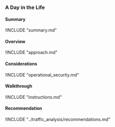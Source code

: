 
### A Day in the Life

#### Summary
!INCLUDE "summary.md"

#### Overview
!INCLUDE "approach.md"

#### Considerations
!INCLUDE "operational_security.md"

#### Walkthrough
!INCLUDE "instructions.md"

#### Recommendation
!INCLUDE "../traffic_analysis/recommendations.md"
